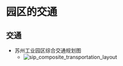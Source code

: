 # 园区的交通

## 交通

* 苏州工业园区综合交通规划图
  * ![sip_composite_transportation_layout](../../assets/img/sip_composite_transportation_layout.jpg)
